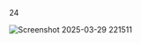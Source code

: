 24


![Screenshot 2025-03-29 221511](https://github.com/user-attachments/assets/2a144ed8-2888-498e-b7b4-a8fe72f5be22)




